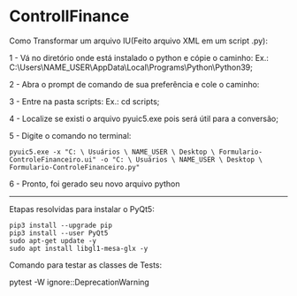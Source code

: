 # ControllFinance



Como Transformar um arquivo IU(Feito arquivo XML em um script .py):

1 - Vá no diretório onde está instalado o python e cópie o caminho: Ex.: C:\Users\NAME_USER\AppData\Local\Programs\Python\Python39;

2 - Abra o prompt de comando de sua preferência e cole o caminho:

3 - Entre na pasta scripts: Ex.: cd scripts;

4 - Localize se existi o arquivo pyuic5.exe pois será útil para a conversão;

5 - Digite o comando no terminal:

    pyuic5.exe -x "C: \ Usuários \ NAME_USER \ Desktop \ Formulario-ControleFinanceiro.ui" -o "C: \ Usuários \ NAME_USER \ Desktop \ Formulario-ControleFinanceiro.py"

6 - Pronto, foi gerado seu novo arquivo python

-----------------------------------------------------
Etapas resolvidas para instalar o PyQt5:

    pip3 install --upgrade pip
    pip3 install --user PyQt5
    sudo apt-get update -y
    sudo apt install libgl1-mesa-glx -y

Comando para testar as classes de Tests:

pytest -W ignore::DeprecationWarning
